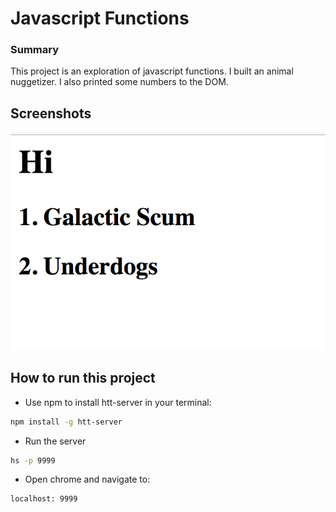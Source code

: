# Javascript Functions


### Summary
This project is an exploration of javascript functions. I built an animal nuggetizer. I also printed some numbers to the DOM.


## Screenshots
![main screenshots](./screenshots/js-functions-main.png)

## How to run this project

* Use npm to install htt-server in your terminal:
```sh
npm install -g htt-server
```
* Run the server
```sh
hs -p 9999
```
* Open chrome and navigate to:
```
localhost: 9999
```